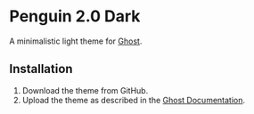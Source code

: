 # Penguin 2.0 Dark

A minimalistic light theme for [Ghost](https://ghost.org/).

## Installation

1. Download the theme from GitHub.
2. Upload the theme as described in the [Ghost Documentation](http://docs.ghost.org/usage/settings/).
